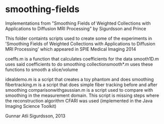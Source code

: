 # smoothing-fields
Implementations from "Smoothing Fields of Weighted Collections with Applications to Diffusion MRI Processing" by Sigurdsson and Prince

This folder containts scripts used to create some of the experiments in 'Smoothing Fields of Weighted Collections with Applications to Diffusion MRI Processing' which appeared in SPIE Medical Imaging 2014

coeffs.m is a function that calculates coefficients for the data
smooth1D.m uses said coefficients to do smoothing
collectionsmooth*.m uses these functions to smooth a slice/volume

idealdemo.m is a script that creates a toy phantom and does smoothing
fibertracking.m is a script that does simple fiber tracking before and after smoothing
comparisonwithgaussian.m is a script used to compare with smoothing in the measurement domain. This script is missing steps where the reconstruction algorithm CFARI was used (implemented in the Java Imaging Science Toolkit)


Gunnar Atli Sigurdsson, 2013
